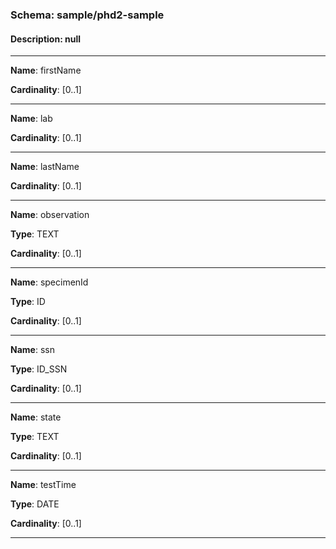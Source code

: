 
### Schema:         sample/phd2-sample
#### Description:   null

---

**Name**: firstName

**Cardinality**: [0..1]

---

**Name**: lab

**Cardinality**: [0..1]

---

**Name**: lastName

**Cardinality**: [0..1]

---

**Name**: observation

**Type**: TEXT

**Cardinality**: [0..1]

---

**Name**: specimenId

**Type**: ID

**Cardinality**: [0..1]

---

**Name**: ssn

**Type**: ID_SSN

**Cardinality**: [0..1]

---

**Name**: state

**Type**: TEXT

**Cardinality**: [0..1]

---

**Name**: testTime

**Type**: DATE

**Cardinality**: [0..1]

---
